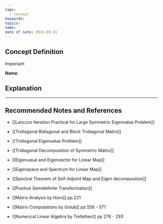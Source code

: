 ```yaml
---
tags:
  - concept
keywords: 
topics: 
name: 
date of note: 2024-09-21
---
```


## Concept Definition

>[!important]
>**Name**: 



## Explanation





-----------
##  Recommended Notes and References


- [[Lanczos Iteration Practical for Large Symmetric Eigenvalue Problem]]
- [[Tridiagonal Bidiagonal and Block Tridiagonal Matrix]]
- [[Tridiagonal Eigenvalue Problem]]
- [[Tridiagonal Decomposition of Symmetric Matrix]]

- [[Eigenvalue and Eigenvector for Linear Map]]
- [[Eigenspace and Spectrum for Linear Map]]
- [[Spectral Theorem of Self-Adjoint Map and Eigen decomposition]]
- [[Positive Semidefinite Transformation]]

- [[Matrix Analysis by Horn]] pp 221
- [[Matrix Computations by Golub]] pp 556 - 571
- [[Numerical Linear Algebra by Trefethen]] pp 276 - 293